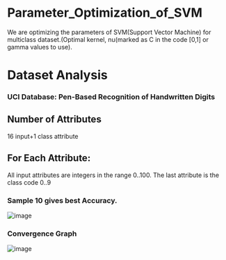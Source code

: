 # Parameter_Optimization_of_SVM

We are optimizing the parameters of SVM(Support Vector Machine) for multiclass dataset.(Optimal kernel, nu(marked as C in the code [0,1] or gamma values to use).

# Dataset Analysis 
### UCI Database: Pen-Based Recognition of Handwritten Digits

## Number of Attributes
16 input+1 class attribute

## For Each Attribute:
All input attributes are integers in the range 0..100.
The last attribute is the class code 0..9

### Sample 10 gives best Accuracy.
![image](https://user-images.githubusercontent.com/104484529/233072889-149ab5b3-de1f-4417-bb18-34f67ecb70c7.png)

### Convergence Graph

![image](https://user-images.githubusercontent.com/104484529/233075324-792b6c14-2c79-49d1-bd29-6409b11294ec.png)
